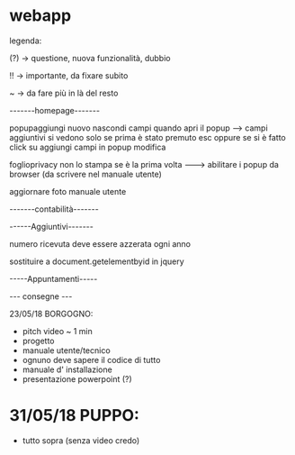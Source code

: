 # webapp
legenda:

(?) -> questione, nuova funzionalità, dubbio

!! -> importante, da fixare subito

~ -> da fare più in là del resto

-------homepage-------

popupaggiungi nuovo nascondi campi quando apri il popup --> campi aggiuntivi si vedono solo se prima è stato premuto esc oppure se si è fatto click su aggiungi campi in popup modifica

foglioprivacy non lo stampa se è la prima volta ---> abilitare i popup da browser (da scrivere nel manuale utente)

aggiornare foto manuale utente

-------contabilità-------

------Aggiuntivi-------

numero ricevuta deve essere azzerata ogni anno

sostituire a document.getelementbyid in jquery

-----Appuntamenti-----

--- consegne ---

23/05/18 BORGOGNO:
 - pitch video ~ 1 min
 - progetto
 - manuale utente/tecnico
 - ognuno deve sapere il codice di tutto
 - manuale d' installazione
 - presentazione powerpoint (?)


# 31/05/18 PUPPO:
 - tutto sopra (senza video credo)
